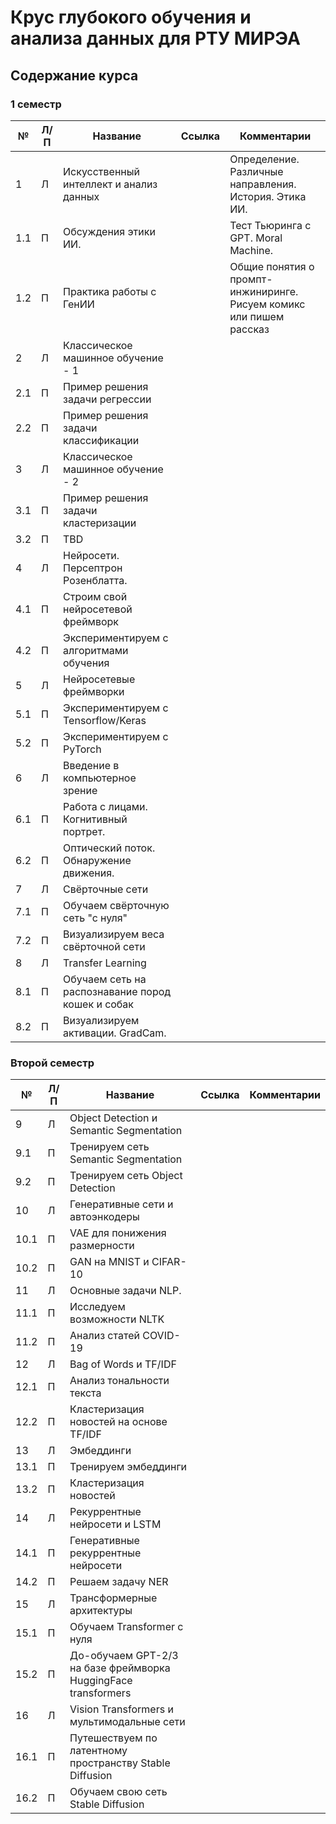 # Крус глубокого обучения и анализа данных для РТУ МИРЭА


## Содержание курса

### 1 семестр 

№   | Л/П | Название | Ссылка | Комментарии
----|-----|----------|--------|------------
1   |  Л  | Искусственный интеллект и анализ данных | | Определение. Различные направления. История. Этика ИИ.
1.1 |  П  | Обсуждения этики ИИ. | | Тест Тьюринга c GPT. Moral Machine.
1.2 |  П  | Практика работы с ГенИИ | | Общие понятия о промпт-инжиниринге. Рисуем комикс или пишем рассказ
2   |  Л  | Классическое машинное обучение - 1
2.1 |  П  | Пример решения задачи регрессии
2.2 |  П  | Пример решения задачи классификации
3   |  Л  | Классическое машинное обучение - 2
3.1 |  П  | Пример решения задачи кластеризации
3.2 |  П  | TBD
4   |  Л  | Нейросети. Персептрон Розенблатта.
4.1 |  П  | Строим свой нейросетевой фреймворк
4.2 |  П  | Экспериментируем с алгоритмами обучения
5   |  Л  | Нейросетевые фреймворки
5.1 |  П  | Экспериментируем с Tensorflow/Keras
5.2 |  П  | Экспериментируем с PyTorch
6   |  Л  | Введение в компьютерное зрение
6.1 |  П  | Работа с лицами. Когнитивный портрет.
6.2 |  П  | Оптический поток. Обнаружение движения.
7   |  Л  | Свёрточные сети
7.1 |  П  | Обучаем свёрточную сеть "с нуля"
7.2 |  П  | Визуализируем веса свёрточной сети
8   |  Л  | Transfer Learning
8.1 |  П  | Обучаем сеть на распознавание пород кошек и собак
8.2 |  П  | Визуализируем активации. GradCam. 

### Второй семестр

№   | Л/П | Название | Ссылка | Комментарии
----|-----|----------|--------|------------
9   |  Л  | Object Detection и Semantic Segmentation
9.1 |  П  | Тренируем сеть Semantic Segmentation
9.2 |  П  | Тренируем сеть Object Detection
10  |  Л  | Генеративные сети и автоэнкодеры
10.1 |  П  | VAE для понижения размерности
10.2 |  П  | GAN на MNIST и CIFAR-10
11  |  Л  | Основные задачи NLP.
11.1 |  П  | Исследуем возможности NLTK
11.2 |  П  | Анализ статей COVID-19
12  |  Л  | Bag of Words и TF/IDF
12.1 |  П  | Анализ тональности текста 
12.2 |  П  | Кластеризация новостей на основе TF/IDF
13  |  Л  | Эмбеддинги
13.1 |  П  | Тренируем эмбеддинги 
13.2 |  П  | Кластеризация новостей
14  |  Л  | Рекуррентные нейросети и LSTM
14.1 |  П  | Генеративные рекуррентные нейросети
14.2 |  П  | Решаем задачу NER
15  |  Л  | Трансформерные архитектуры
15.1 |  П  | Обучаем Transformer с нуля
15.2 |  П  | До-обучаем GPT-2/3 на базе фреймворка HuggingFace transformers
16  |  Л  | Vision Transformers и мультимодальные сети
16.1 |  П  | Путешествуем по латентному пространству Stable Diffusion 
16.2 |  П  | Обучаем свою сеть Stable Diffusion

